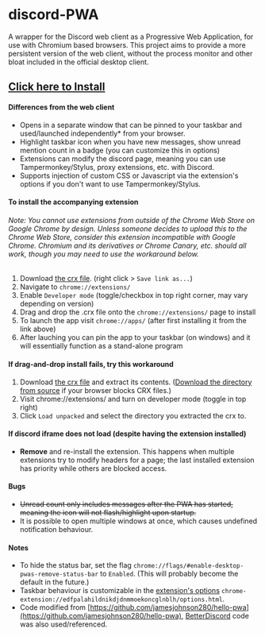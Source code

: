 # discord-PWA
A wrapper for the Discord web client as a Progressive Web Application, for use with Chromium based browsers. This project aims to provide a more persistent version of the web client, without the process monitor and other bloat included in the official desktop client.
## [Click here to Install](https://neverdecaf.github.io/discord-PWA/)
#### Differences from the web client
- Opens in a separate window that can be pinned to your taskbar and used/launched independently* from your browser.
- Highlight taskbar icon when you have new messages, show unread mention count in a badge (you can customize this in options)
- Extensions can modify the discord page, meaning you can use Tampermonkey/Stylus, proxy extensions, etc. with Discord.
- Supports injection of custom CSS or Javascript via the extension's options if you don't want to use Tampermonkey/Stylus.
#### To install the accompanying extension
###### Note: You cannot use extensions from outside of the Chrome Web Store on Google Chrome by design. Unless someone decides to upload this to the Chrome Web Store, consider this extension incompatible with Google Chrome. Chromium and its derivatives or Chrome Canary, etc. should all work, though you may need to use the workaround below.
1. Download [the crx file](https://neverdecaf.github.io/discord-PWA/Discord-PWA-Bypass.crx). (right click > `Save link as...`)
2. Navigate to `chrome://extensions/`
3. Enable `Developer mode` (toggle/checkbox in top right corner, may vary depending on version)
4. Drag and drop the .crx file onto the `chrome://extensions/` page to install
5. To launch the app visit `chrome://apps/` (after first installing it from the link above)
6. After lauching you can pin the app to your taskbar (on windows) and it will essentially function as a stand-alone program
#### If drag-and-drop install fails, try this workaround
1. Download [the crx file](https://neverdecaf.github.io/discord-PWA/Discord-PWA-Bypass.crx) and extract its contents. ([Download the directory from source](https://neverdecaf.github.io/discord-PWA/ext.zip) if your browser blocks CRX files.)
2. Visit chrome://extensions/ and turn on developer mode (toggle in top right)
3. Click `Load unpacked` and select the directory you extracted the crx to.
#### If discord iframe does not load (despite having the extension installed)
- **Remove** and re-install the extension. This happens when multiple extensions try to modify headers for a page; the last installed extension has priority while others are blocked access.
#### Bugs
- ~~Unread count only includes messages after the PWA has started, meaning the icon will not flash/highlight upon startup.~~
- It is possible to open multiple windows at once, which causes undefined notification behaviour.
#### Notes
- To hide the status bar, set the flag `chrome://flags/#enable-desktop-pwas-remove-status-bar` to `Enabled`. (This will probably become the default in the future.)
- Taskbar behaviour is customizable in the [extension's options](chrome-extension://edfpalahildnikdjdnmmoekoncglnblh/options.html) `chrome-extension://edfpalahildnikdjdnmmoekoncglnblh/options.html`.
- Code modified from [https://github.com/jamesjohnson280/hello-pwa](https://github.com/jamesjohnson280/hello-pwa), [BetterDiscord](https://github.com/rauenzi/BetterDiscordApp) code was also used/referenced.
